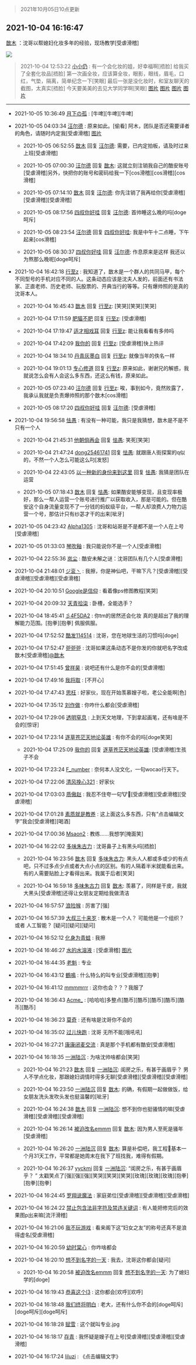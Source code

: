 > 2021年10月05日10点更新
<link rel="stylesheet" href="https://cdn.jsdelivr.net/gh/taotie6/sampleJSON@main/css/photo_show.css">
<meta name="referrer" content="no-referrer" />


 ## 2021-10-04 16:16:47 

 [㪚木](https://www.coolapk.com/feed/30457517?shareKey=MGViMmJmMDYyN2RlNjE1YWQwMjk~) ：沈哥以帮媳妇化妆多年的经验，现场教学[受虐滑稽] 

<div class="album">
<img class="img-item" src="http://image.coolapk.com/feed/2021/1004/16/1081091_a3a383e9_5405_9767@1440x1750.jpeg" />
</div>

> 2021-10-04 12:53:22 
> [小小仍](https://www.coolapk.com/feed/30453430?shareKey=Y2U1MWQxMTRkMGNjNjE1YWQwMjk~) : 有一个会化妆的姐，好幸福啊[捂脸] 给我买了全套化妆品[捂脸] 第一次画全妆，应该算全妆，眼影，眼线，眉毛，口红，气垫，隔离，简单纪念一下[笑眼] 最后一张是没化妆时，和室友聊天的截图，太真实[捂脸] 今天要美美的去见大学同学啊[笑眼] 
[图片](http://image.coolapk.com/feed/2021/1004/12/2999299_c46668f8_3197_1382@2494x3325.jpeg)
[图片](http://image.coolapk.com/feed/2021/1004/12/2999299_36e634e7_3197_1384@1200x1452.jpeg)
[图片](http://image.coolapk.com/feed/2021/1004/12/2999299_c7e3b3dc_3197_1386@1440x1750.jpeg)
[图片](http://image.coolapk.com/feed/2021/1004/12/2999299_31384013_3197_1388@1080x1767.jpeg)

 ------- 

- 2021-10-05 10:36:49 [月下の孤](uid=1813302) : [牛啤][牛啤][牛啤] 

- 2021-10-05 04:03:34 [汪尔德](uid=1595236) : 原来如此。[偷看] 阿木，团队是否还需要译者的角色，请随时内定我[受虐滑稽] [图片](http://image.coolapk.com/feed/2021/0123/08/3031891_7f50b02c_1818_5198@200x200.gif)

    - 2021-10-05 06:52:55 [㪚木](uid=1081091) 回复 [汪尔德](uid=1595236): 需要，已内定拍板，请及时过来上班[受虐滑稽] 

    - 2021-10-05 07:00:30 [汪尔德](uid=1595236) 回复 [㪚木](uid=1081091): 这就立刻注销我自己的酷安账号[受虐滑稽]另外，快把你的账号和密码给我一下[cos滑稽][cos滑稽][cos滑稽] 

    - 2021-10-05 07:14:10 [㪚木](uid=1081091) 回复 [汪尔德](uid=1595236): 你先注销了我再给你[受虐滑稽][受虐滑稽][受虐滑稽] 

    - 2021-10-05 08:17:56 [四叔你好哇](uid=3861787) 回复 [汪尔德](uid=1595236): 首帅睡这么晚的吗[doge呵斥] 

    - 2021-10-05 08:23:54 [汪尔德](uid=1595236) 回复 [四叔你好哇](uid=3861787): 我是中午十二点睡，下午起来[cos滑稽] 

    - 2021-10-05 08:30:37 [四叔你好哇](uid=3861787) 回复 [汪尔德](uid=1595236): 作息原来是这样 我还以为熬那么晚呢[doge呵斥] 

- 2021-10-04 16:42:18 [行至z](uid=582810) : 我知道了，㪚木是一个群人的共同马甲，每个不同型号的手机对应不同的人。这条动态应该是沈夫人发的，前面还有书法家、正直老师、历史老师、玩股票的、开典当行的等等。只有爆帅照的是真的沈哥本人。 

    - 2021-10-04 16:45:43 [㪚木](uid=1081091) 回复 [行至z](uid=582810): [笑哭][笑哭][笑哭] 

    - 2021-10-04 17:11:59 [肥猫不肥](uid=1423929) 回复 [行至z](uid=582810): [受虐滑稽] 

    - 2021-10-04 17:19:47 [适才相戏耳](uid=2363272) 回复 [行至z](uid=582810): 能让我看看有多帅吗 

    - 2021-10-04 17:42:09 [我你的](uid=3530668) 回复 [行至z](uid=582810): [受虐滑稽]快上热评 

    - 2021-10-04 18:34:10 [丹青灰墨白](uid=2140945) 回复 [行至z](uid=582810): 就像当年的佚名一样 

    - 2021-10-04 19:01:13 [专心修道](uid=3218687) 回复 [行至z](uid=582810): 原来如此，谢谢兄的解惑，我就说怎么会有人会这么多东西，还这么有钱，原来如此。 

    - 2021-10-05 07:23:40 [汪尔德](uid=1595236) 回复 [行至z](uid=582810): 唉，事到如今，竟然败露了，我承认我就是负责爆帅照的那个㪚木[cos滑稽] 

    - 2021-10-05 08:17:20 [四叔你好哇](uid=3861787) 回复 [汪尔德](uid=1595236): [受虐滑稽] 

- 2021-10-04 19:56:58 [怯愚](uid=1548302) : 有没有一种可能，我只是我猜想，㪚木是不是不只有一个人 

    - 2021-10-04 21:45:31 [他朝倘再会](uid=2366575) 回复 [怯愚](uid=1548302): 笑死[笑哭] 

    - 2021-10-04 21:47:24 [dong25461741](uid=1268657) 回复 [怯愚](uid=1548302): 就跟唐人街探案的q似的，不然一个人怎么可能这么叼[发怒] 

    - 2021-10-04 22:43:05 [以一种新的身份来到这里](uid=2664688) 回复 [怯愚](uid=1548302): 我猜是团队在运营 

    - 2021-10-05 07:18:43 [㪚木](uid=1081091) 回复 [怯愚](uid=1548302): 如果酷安能够变现，且变现率极好，那么一帮人运营一个账号进行推广以获取收入，那是可能的。但在酷安这个自身流量变现不了一分钱的蚂蚁级平台，一帮人却浪费人力物力运营一个号，那估计只有纱苾才干的出来[呲牙] 

- 2021-10-05 04:23:42 [Alpha1305](uid=4623127) : 沈哥和站哥是不是都不是一个人在上号[受虐滑稽] 

- 2021-10-05 01:33:03 [琴吹釉](uid=1538914) : 我只能说你不是一个人[受虐滑稽] 

- 2021-10-04 22:55:36 [岚尘](uid=1308250) : 酷安未解之谜：沈哥团队有几个人[受虐滑稽] 

- 2021-10-04 21:48:01 [ジ衮丶](uid=494451) : 我擦，你是神仙吧，干嘛下凡？[受虐滑稽][受虐滑稽][受虐滑稽][受虐滑稽] 

- 2021-10-04 20:10:51 [Google是信仰](uid=853004) : 看着像ps修图教程[笑哭] 

- 2021-10-04 20:09:32 [天青拾柒](uid=2874164) : 卧槽，全能选手？ 

- 2021-10-04 18:45:41 [彡4F5DA2](uid=983185) : 你tm的居然还会化妆
真的是超出了我的理解能力范围。[抱拳][抱拳]
佩服佩服。 

- 2021-10-04 17:52:52 [酷发114514](uid=4321323) : 沈哥，您在地球生活的习惯吗[doge] 

- 2021-10-04 17:52:47 [戼戼戼](uid=4044548) : 沈哥如果这条动态不是你发的你就吧名字改成㪚木[受虐滑稽]<a class="feed-link-uname" href="/u/㪚木">@㪚木</a> 

- 2021-10-04 17:51:45 [曾祥昊](uid=6695078) : 说吧还有什么是你不会的[受虐滑稽] 

- 2021-10-04 17:49:16 [我将取](uid=2640994) : [不开心] 

- 2021-10-04 17:47:43 [思枉](uid=1018495) : 好家伙，现在开始羡慕嫂子啦，老公全能啊[色] 

- 2021-10-04 17:35:12 [刘作做](uid=3250383) : 你咋什么都会[受虐滑稽] 

- 2021-10-04 17:29:06 [透明窒息](uid=2443616) : 上到天文地理，下到拿起画笔，还有啥是不会的[惊讶] 

- 2021-10-04 17:23:14 [逐草苍茫天地论英雄](uid=1268689) : 有你不会的吗[doge笑哭] 

    - 2021-10-04 17:25:09 [我你的](uid=3530668) 回复 [逐草苍茫天地论英雄](uid=1268689): [受虐滑稽]生孩子不会 

- 2021-10-04 17:23:24 [F_number](uid=3294719) : 奈何本人没文化，一句wocao行天下。 

- 2021-10-04 17:22:06 [清风挽心321](uid=3583283) : 好家伙 

- 2021-10-04 17:03:03 [质傲赵](uid=1566723) : 我忍不住夸一句🐮🍺[受虐滑稽][受虐滑稽][受虐滑稽] 

- 2021-10-04 17:01:28 [素质就是教养](uid=2192928) : 这上面这么多东西，只有“点击编辑文字”我会[受虐滑稽][喝酒] 

- 2021-10-04 17:00:36 [Msaon2](uid=3407679) : 教练……我想学[掩面笑] 

- 2021-10-04 16:22:02 [多味朱古力](uid=1614110) : 沈哥鼻子上有黑头吗[捂脸] 

    - 2021-10-04 16:23:56 [㪚木](uid=1081091) 回复 [多味朱古力](uid=1614110): 黑头人人都或多或少的有点吧，只不过多点少点或者大点小点的区别。有的人隔着半米就能看出来。有的人需要贴脸上才看得出来。我属于后者[笑哭] 

    - 2021-10-04 16:59:18 [多味朱古力](uid=1614110) 回复 [㪚木](uid=1081091): 羡慕了，同样是干皮，我就大黑头[受虐滑稽]还得让女朋友定期给我做清洁 

- 2021-10-04 16:57:57 [浪险猴](uid=2337567) : 厉害了[强] 

- 2021-10-04 16:57:39 [大叔三十来岁](uid=5360167) : 散木是一个人？
可能他是一个组织？
或者
人工智能？
[疑问][疑问][疑问] 

- 2021-10-04 16:52:12 [化身为青蛙](uid=1209189) : 我擦 

- 2021-10-04 16:46:27 [水的水溶液](uid=5967820) : [受虐滑稽] [图片](http://image.coolapk.com/feed/2021/1004/16/5967820_d264b136_7185_7325@440x357.jpeg)

- 2021-10-04 16:44:35 [老魁](uid=1703096) : 专业 

- 2021-10-04 16:43:12 [鶴鳴](uid=2192806) : 什么特么的叫专业[受虐滑稽][抱拳] 

- 2021-10-04 16:41:12 [mmmmrrr](uid=3384805) : 这你也会？？？我服了 

- 2021-10-04 16:36:43 [Acme_](uid=783224) : [哈哈哈]多整点[酷币][酷币][酷币][酷币][酷币][酷币] 

- 2021-10-04 16:36:23 [莫奇](uid=131936) : 还有啥是沈哥你不会的 

- 2021-10-04 16:35:02 [过儿快跑](uid=4122705) : 沈哥 无所不能[哦吼吼] 

- 2021-10-04 16:27:21 [康康闭麦交流](uid=2043552) : 真是那个手机都有酷安[受虐滑稽] 

- 2021-10-04 16:18:35 [一洲陆沉](uid=889471) : 为啥沈帅啥都会[笑哭] 

    - 2021-10-04 16:21:23 [㪚木](uid=1081091) 回复 [一洲陆沉](uid=889471): 闺房之乐，有甚于画眉乎？
男人不学点化妆，那跟媳妇调情时得多无聊[受虐滑稽][受虐滑稽][受虐滑稽] 

    - 2021-10-04 16:23:50 [一洲陆沉](uid=889471) 回复 [㪚木](uid=1081091): 的确，有假期一起做做饭，给女朋友洗头发吹头发也挺温馨的[呲牙] 

    - 2021-10-04 16:24:38 [㪚木](uid=1081091) 回复 [一洲陆沉](uid=889471): 想不到你也挺骚情的嘛[受虐滑稽][受虐滑稽][受虐滑稽] 

    - 2021-10-04 16:26:14 [被迫改名emmm](uid=3302275) 回复 [㪚木](uid=1081091): 因为男人至死是骚年[受虐滑稽] 

    - 2021-10-04 16:26:20 [一洲陆沉](uid=889471) 回复 [㪚木](uid=1081091): 算是补偿吧，我工程🐶基本一个月31天工作，平常都是她周末在我下了班找我，难得有假期。 

    - 2021-10-04 16:26:37 [yyckmi](uid=2884622) 回复 [一洲陆沉](uid=889471): “闺房之乐，有甚于画眉乎？ ”  太戳笑点了[强][强][强][笑哭][笑哭][笑哭][玫瑰][玫瑰][玫瑰][抱拳][抱拳][抱拳] 

- 2021-10-04 16:24:45 [罗翔说魔法](uid=2307872) : 家庭弟位[受虐滑稽][受虐滑稽][受虐滑稽] 

- 2021-10-04 16:24:22 [禁止包含法非字符及禁违关键词](uid=568901) : 有人能把修完后的效果图p出来嘛[流汗滑稽] 

- 2021-10-04 16:21:06 [我不玩游戏](uid=3058829) : 看来阁下这“妇女之友”的称号还真不是浪得虚名[受虐滑稽] 

- 2021-10-04 16:20:59 [幼时棠心](uid=1017379) : 你咋啥都会 

- 2021-10-04 16:20:10 [想不到名字的一天](uid=3534257) : 我去，沈哥这你都会[疑问] 

    - 2021-10-04 16:20:58 [被迫改名emmm](uid=3302275) 回复 [想不到名字的一天](uid=3534257): 为了媳妇学的[doge] 

- 2021-10-04 16:19:43 [恭喜这个l3](uid=994412) : 这你都会[欢呼][欢呼] 

- 2021-10-04 16:18:48 [我们终将明白](uid=3083973) : 老大，还有什么你不会的[doge呵斥][doge呵斥][doge呵斥] 

- 2021-10-04 16:18:28 [赋雪](uid=830651) : 这个就叫专业.jpg 

- 2021-10-04 16:18:17 [存青](uid=1006954) : 我怀疑是嫂子在上号[受虐滑稽][受虐滑稽][受虐滑稽] 

- 2021-10-04 16:17:24 [liluzi](uid=3499639) : 《点击编辑文字》 

